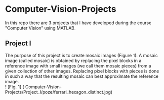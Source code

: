 # Computer-Vision-Projects
In this repo there are 3 projects that I have developed during the course "Computer Vision" using MATLAB.

## Project I
The purpose of this project is to create mosaic images (Figure 1). A mosaic image (called mosaic) is obtained by replacing the pixel blocks 
in a reference image with small images (we call them mosaic pieces) from a given collection of other images.
Replacing pixel blocks with pieces is done in such a way that the resulting mosaic can best approximate the reference image.  
! [Fig. 1] ( Computer-Vision-Projects/Project_I/poze/ferrari_hexagon_distinct.jpg)
